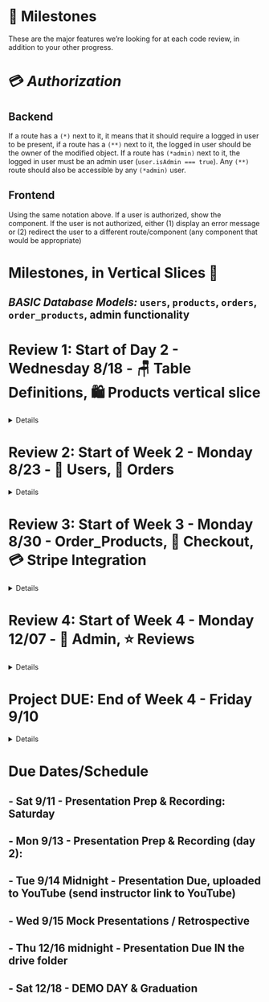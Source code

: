 # 🚗 Milestones

These are the major features we’re looking for at each code review, in addition to your other progress.

# 💳 _Authorization_

## Backend

If a route has a `(*)` next to it, it means that it should require a logged in user to be present, if a route has a `(**)` next to it, the logged in user should be the owner of the modified object. If a route has `(*admin)` next to it, the logged in user must be an admin user (`user.isAdmin === true`). Any `(**)` route should also be accessible by any `(*admin)` user.

## Frontend

Using the same notation above.
If a user is authorized, show the component. If the user is not authorized, either (1) display an error message or (2) redirect the user to a different route/component (any component that would be appropriate)

# Milestones, in Vertical Slices 🔪

## _BASIC Database Models:_ `users`, `products`, `orders`, `order_products`, admin functionality

# Review 1: Start of Day 2 - Wednesday 8/18 - 🪑 Table Definitions, 🛍️ Products vertical slice

<details>

## Table Definitions

### `products` table

- [ ] Create a `products` table definition with the following information:
  - [ ] id - serial; primary key
  - [ ] name - not null
  - [ ] description - not null
  - [ ] price - not null
  - [ ] imageURL - with a default value
  - [ ] inStock - not null; default value false
  - [ ] category - not null

### `users` table

- [ ] Create a `users` table definition with the following information:
  - [ ] id - serial; primary key
  - [ ] firstName - not null
  - [ ] lastName - not null
  - [ ] email - unique; not null; must be a valid email format
  - [ ] imageURL - with a default value
  - [ ] username - unique; not null
  - [ ] password - unique; not null
  - [ ] "isAdmin" - not null; default value false

### `orders` table

- [ ] Create an `orders` table definition with the following information:
  - [ ] id - serial; primary key
  - [ ] status - default value 'created'. (can be created, cancelled, completed) - also optionally, processing
    - _NOTE: An order with an `orders.status = 'created'` is synonymous with a "cart"_
  - [ ] "userId" - references users(id)
  - [ ] "datePlaced" - date

### `order_products` table

- [ ] Create an `order_products` table definition with the following information:
  - [ ] id - serial; primary key
  - [ ] "productId" - references products(id)
  - [ ] "orderId" - references orders(id)
  - [ ] price - not null
  - [ ] quantity - not null; default value 0

## Products

### Backend

#### Database Adapters

- [ ] `getProductById`
  - `getProductById(id)`
  - [ ] return the product
- [ ] `getAllProducts`
  - [ ] select and return an array of all products
- [ ] `createProduct`
  - `createProduct(product)`
  - [ ] return the new product

#### API Routes

- [ ] `GET /products`
  - [ ] Send back a list of all products in the database
- [ ] `GET /product/:productId`
  - [ ] Look up a product by id and send it back

### Frontend

- [ ] Write a component for a single product
- [ ] Display the single product component when the url matches `/product/:productId`
- [ ] Add links to each single product card/name in the list that can be used to navigate to the `/product/:productId` route
- [ ] Write a component to display a list of all products (you might be able to reuse the single product component)
- [ ] Display the all-products component when the url matches `/products`
- [ ] Add links to the navbar that can be used to navigate to the `/products` route

### Deployment

- [ ] Deploy the `dev` branch of your app. Either through auto-deployment on Heroku, or through pushing to the Heroku remote via the heroku CLI (i.e. `git push heroku`);

Congrats! You have completed your first vertical slice! Make sure to `commit -m "feat(products): Add All Products and Single Products"` before moving on!

</details>

# Review 2: Start of Week 2 - Monday 8/23 - 🧑 Users, 🛒 Orders

<details>

## Users

### Backend

#### Database Adapters

- [ ] `createUser`
  - `createUser({ username, password })`
  - [ ] make sure to hash the password before storing it to the database
- [ ] `getUser`
  - `getUser({ username, password })`
  - [ ] this should be able to verify the password against the hashed password
- [ ] `getAllUsers`
  - `getAllUsers()`
  - [ ] select all users. Return the user objects.
  - [ ] do NOT return the passwords
- [ ] `getUserById`
  - `getUserById(id)`
  - [ ] select a user using the user's ID. Return the user object.
  - [ ] do NOT return the password
- [ ] `getUserByUsername`
  - `getUserByUsername(username)`
  - [ ] select a user using the user's username. Return the user object.

#### API Routes

- [ ] `POST /users/register`
  - [ ] Create a new user. Require `username` and `password`, and hash password before saving user to DB. Require all passwords to be at least 8 characters long.
  - [ ] Throw errors for duplicate `username`, or password-too-short.
- [ ] `POST /users/login`
  - [ ] Log in the user. Require `username` and `password`, and verify that plaintext login password matches the saved hashed password before returning a JSON Web Token.
  - [ ] Keep the `id` and `username` in the token.
- [ ] `GET /users/me` `(*)`
  - [ ] Send back the logged-in user's data if a valid token is supplied in the header.

#### Frontend

- [ ] Write a component for login
- [ ] Write a component for register
- [ ] Display the login/register components when the user is not logged in (either when url matches `/account/login` or `/account/register` OR as a modal, or just at the top of the page).
- [ ] Add links to the navbar that can be used to navigate to the `/account/login` or `/account/register` components
- [ ] Add a logout button that removes the token/user data from state and localstorage.
- [ ] Write a component for a single user's data
- [ ] Display the single user component when the url matches `/account` `(*)`

Nice! You have completed another vertical slice! Make sure to `commit -m "feat(users): Login/Register"` before moving on!

## Orders

### Backend

#### Database Adapters

- [ ] `getOrderById`
  - `getOrderById(id)`
  - [ ] return the order, include the order's products
- [ ] `getAllOrders`
  - [ ] select and return an array of orders, include their products
- [ ] `getOrdersByUser`
  - `getOrdersByUser({ id })`
  - [ ] select and return an array of orders made by user, include their products
- [ ] `getOrdersByProduct`
  - `getOrdersByProduct({ id })`
  - [ ] select and return an array of orders which have a specific `productId` in their `order_products` join, include their products
- [ ] `getCartByUser`
  - `getCartByUser({ id })` or `getCartByUser(user)`
  - [ ] select one user's order (look up by `orders."userId"`)
  - [ ] ...an order that that has status = created
  - [ ] return the order, include the order's products
- [ ] `createOrder`
  - `createOrder({ status, userId })`
  - [ ] create and return the new order

#### API Routes

- [ ] `GET /orders` `(*admin)`
  - Return a list of orders, include the products with them
- [ ] `GET /orders/cart` `(*)`
  - Return the current user's order with `status='created'` (synonymous to a 'cart'). Use database adapter `getCartByUser`
- [ ] `POST /orders` `(*)`
  - Create a new order. Should initially be status = created.
- [ ] `GET /users/:userId/orders` `(**)`
  - Get a list of orders for a particular user.

### Frontend

- [ ] Write a component for a single order's data
- [ ] Display the single order component when the url matches `/orders/:orderId` `(**)`
- [ ] Display the cart (using the single order component with the current user's in-progress order. Use the api call `GET /orders/cart`) when the url matches `/cart` `(*)`
- [ ] Add "view cart" button to the navbar that can be used to navigate to the `/cart` route `(*)`

</details>

# Review 3: Start of Week 3 - Monday 8/30 - Order_Products, 🛒 Checkout, 💳 Stripe Integration

<details>

## Order Products

### Backend

#### Database Adapters

- [ ] `getOrderProductById`
  - `getOrderProductById(id)`
  - [ ] return the `order_products`
- [ ] `addProductToOrder`
  - `addProductToOrder({ orderId, productId, price, quantity })`
  - [ ] if the `productId` is NOT on the `order` yet, create a new `order_products`
  - [ ] update the `order_products` quantity (add passed-in quantity to the current `order_products` quantity)
  - [ ] update the `order_products` price
  - [ ] return the `order_products`
- [ ] `updateOrderProduct`
  - `updateOrderProduct({ id, price, quantity })`
  - [ ] Find the order with `id` equal to the passed in `id`
  - [ ] Update the `price` or `quantity` as necessary
- [ ] `destroyOrderProduct`
  - `destroyOrderProduct(id)`
  - [ ] remove the single identified `order_products` from database

#### API Routes

- [ ] `POST /orders/:orderId/products` `(**)`
  - Add a single product to an order (using `order_products`). Prevent duplication on `("orderId", "productId")` pair. If product already exists on order, increment quantity and update price.
- [ ] `PATCH /order_products/:orderProductId` `(**)`
  - [ ] Update the quantity or price on the order product
- [ ] `DELETE /order_products/:orderProductId` `(**)`
  - [ ] Remove a product from a order, use hard delete

#### Frontend

- [ ] For each product NOT in cart
  - [ ] Create add-to-cart button
    - [ ] Up to you if you want this to increment previously-existing product quantity.
    - [ ] Up to you if you want this to increment previously-existing product quantity.
- [ ] For each product CURRENTLY in cart
  - [ ] Create remove-from-cart button
  - [ ] Create edit quantity drop-down
- [ ] Add Cart persistence
  - [ ] (DONE in Review 2 above) for authenticated (logged in) users, using the database.
  - [ ] for unauthenticated (guest) using localStorage.
  - [ ] bonus: add ability to "merge" the localStorage cart with the database cart once a user logs in.

## Checkout

### Backend

#### Orders - Database Adapters

- [ ] `updateOrder`
  - `updateOrder({ id, status, userId })`
  - [ ] Find the order with `id` equal to the passed in `id`
  - [ ] Don't update the order `id`, but do update the `status` and/or `userId`, as necessary
  - [ ] Return the updated order
- [ ] `completeOrder`
  - `completeOrder({ id })`
  - [ ] Find the order with `id` equal to the passed in `id`
  - [ ] Only update the `status` to `completed`
  - [ ] Return the updated order
- [ ] `cancelOrder`
  - `cancelOrder(id)`
  - [ ] Update the order's status to `cancelled`

#### Orders - API Routes

- [ ] `PATCH /orders/:orderId` `(**)`
  - Update an order, notably change status
- [ ] `DELETE /orders/:orderId` `(**)`
  - Update the order's status to `cancelled`

### Frontend

- [ ] Write a component to display a checkout experience
  - [ ] Display user data (perhaps reusing the single-user component)
  - [ ] Display cart data (perhaps reusing the single-order component)
  - [ ] Create a "Complete Order" button
    - [ ] Updates the order status to completed
    - [ ] Credit Card integration is in a future tier
    - [ ] Display a success message, confirming the order status is now completed.
  - [ ] Create a "Cancel Order" button
    - [ ] Updates the order status to cancelled
    - [ ] Display a success message, confirming the order is cancelled.
    - [ ] Optionally, redirect user to another route (home?)
- [ ] Display the checkout component when the url matches `/cart/checkout` `(*)`

## Stripe

#### Frontend

- [ ] Integrate Stripe
  - [ ] For client side, use Stripe's prebuilt [Checkout](https://stripe.com/docs/checkout/tutorial) form, ideally with the "Custom" strategy. We recommend [react-stripe-checkout](https://www.npmjs.com/package/react-stripe-checkout) in this case. Build a custom form and communicate with Stripe & your server via [Stripe.js](https://stripe.com/docs/custom-form).
  - [ ] For server side, use the [`stripe`](https://stripe.com/docs/libraries#node-library) npm library ([API docs here](https://stripe.com/docs/api/node), [tutorial here](https://stripe.com/docs/charges)) to accept tokens from your front-end app and send charges via the Stripe API.

</details>

# Review 4: Start of Week 4 - Monday 12/07 - 💼 Admin, ⭐ Reviews

<details>

## Admin

### Backend

#### Database Adapters

- [ ] `destroyProduct`
  - `destroyProduct({ id })`
  - [ ] hard delete a product.
  - [ ] make sure to delete all the `order_products` whose product is the one being deleted.
  - [ ] make sure the `orders` for the `order_products` being deleted do not have a status = completed
- [ ] `updateProduct`
  - `updateProduct(product)`
  - [ ] don't try to update the `id`
  - [ ] do update the other fields (name, description, etc)
  - [ ] return the updated product
- [ ] `updateUser`
  - `updateUser(user)`
  - [ ] don't try to update the `id`
  - [ ] do update the other fields (name, email, "isAdmin" etc)
  - [ ] return the updated user

#### API Routes

- [ ] `GET /users` `(*admin)`
  - Send back all users
- [ ] `POST /products` `(*admin)`
      Only admins can create a new product
- [ ] `DELETE /products/:productId` `(*admin)`
      Only admins can delete a product
- [ ] `PATCH /products/:productId` `(*admin)`
      Only admins can update a product
- [ ] `GET /products/:productId/orders` `(*admin)`
      Get a list of all orders which have that product in them
- [ ] `PATCH /users/:userId` `(*admin)`
      Only admins can update a user

#### Frontend

- [ ] Admin - Users
  - [ ] Write a component to display a list of all users
    - [ ] Display the all-users component when the url matches `/users` `(*admin)`
    - [ ] Add links to the navbar that can be used to navigate to the `/users` component `(*admin)`
  - [ ] Write a component to display a single user
    - [ ] Add a form to update the user in the component (notably, add ability to change "isAdmin" on any user)
    - [ ] Display the single-user component when the url matches `/users/:userId` `(*admin)`
    - [ ] Make a username clickable in the users list that can be used to navigate to the `/users/:userId` component `(*admin)`
  - [ ] Write a form component to add a single user
    - [ ] Display the add-user component when the url matches `/users/add` `(*admin)`
- [ ] Admin - Orders - Display the multiple orders component (already written) when the url matches `/orders`, this time showing ALL users' orders `(*admin)`
- [ ] Admin - Products
  - [ ] Write and display a component to create a new product
  - [ ] Write and display a component to edit a product
  - [ ] Add "delete product" button to products list

## Product Reviews

### `reviews` table

- [ ] Create a `reviews` table definition with the following information:
  - [ ] id - serial; primary key
  - [ ] title - not null
  - [ ] content - not null - must be at least x characters and no longer than y characters
  - [ ] stars - integer not null (0 through 5)
  - [ ] "userId" - references users(id)
  - [ ] "productId" - references products(id)

### Frontend

- Ability to create/update/delete reviews for authenticated users
- For each product, in list view
  - Display number ofreviews
  - Display average stars
- For each product, in single view
  - Display list of reviews, each showing title, content, user, stars

## Other Functionality

### Orders

#### Frontend

- Loading messages for all fetches
- Paginate product data
- Logged In Users - Orders
  - Write a component to display all orders pertaining to the user (order history)
  - Display the all-orders component when the url matches `/orders` `(*)`
  - Email Confirmation
  - Filter products with a search field
- Admin
  - Trigger password reset for user

</details>

# Project DUE: End of Week 4 - Friday 9/10

<details>

- Finishing touches
- Correcting items identified in last code review
- NO big breaking changes.

</details>

# Due Dates/Schedule

## - Sat 9/11 - Presentation Prep & Recording: Saturday

## - Mon 9/13 - Presentation Prep & Recording (day 2):

## - Tue 9/14 Midnight - Presentation Due, uploaded to YouTube (send instructor link to YouTube)

## - Wed 9/15 Mock Presentations / Retrospective

## - Thu 12/16 midnight - Presentation Due IN the drive folder

## - Sat 12/18 - DEMO DAY & Graduation
